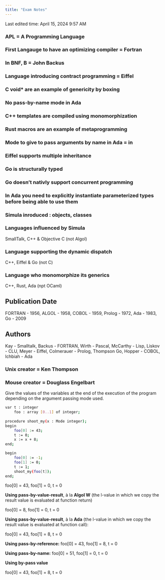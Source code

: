 ```yaml
---
title: "Exam Notes"
---
```

Last edited time: April 15, 2024 9:57 AM

### APL = A Programming Language

### First Langauge  to have an optimizing compiler = Fortran

### In BNF, B = John Backus

### Language  introducing contract programming = Eiffel

### C void* are an example of genericity by boxing

### No pass-by-name mode in Ada

### C++ templates are compiled using monomorphization

### Rust macros are an example of metaprogramming

### Mode to give to pass arguments by name in Ada = in

### Eiffel supports multiple inheritance

### Go is structurally typed

### Go doesn’t nativly support concurrent programming

### In Ada you need to explicitly instantiate parameterized types before being able to use them

### Simula inroduced : objects, classes

### Languages influenced by Simula

SmallTalk, C++ & Objective C (not Algol)

### Language supporting the dynamic dispatch

C++, Eiffel & Go (not C)

### Language who monomorphize its generics

C++, Rust, Ada (npt OCaml)

## Publication Date

FORTRAN - 1956, ALGOL - 1958, COBOL - 1959, Prolog - 1972, Ada - 1983, Go - 2009

## Authors

Kay - Smalltalk, Backus - FORTRAN, Wirth - Pascal, McCarthy - Lisp, Liskov - CLU, Meyer - Eiffel, Colmerauer - Prolog, Thompson Go, Hopper - COBOL, Ichbiah - Ada

### Unix creator = Ken Thompson

### Mouse creator = Douglass Engelbart

Give the values of the variables at the end of the execution of the program depending on the argument passing mode used.

```bash
var t : integer
	foo : array [0..1] of integer;
	
procedure shoot_my(x : Mode integer);
begin
	foo[0] := 43;
	t := 0;
	x := x + 8;
end;

begin
	foo[0] := -1;
	foo[1] := 0;
	t := 1;
	shoot_my(foo[t]);
end;
```

foo[0] = 43, foo[1] = 0, t = 0

**Using pass-by-value-result**, à la **Algol W**
(the l-value in which we copy the result
value is evaluated at function return)

foo[0] = 8, foo[1] = 0, t = 0

**Using pass-by-value-result**, à la **Ada** (the
l-value in which we copy the result value
is evaluated at function call):

foo[0] = 43, foo[1] = 8, t = 0

**Using pass-by-reference:**
foo[0] = 43, foo[1] = 8, t = 0

**Using pass-by-name:**
foo[0] = 51, foo[1] = 0, t = 0

**Using by-pass value**

foo[0] = 43, foo[1] = 8, t = 0
